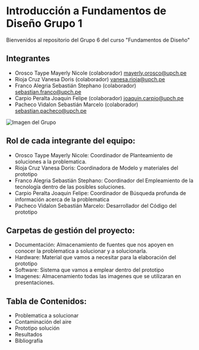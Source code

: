 ﻿# Introducción a Fundamentos de Diseño Grupo 1
Bienvenidos al repositorio del Grupo 6 del curso "Fundamentos de Diseño"

## Integrantes

 - Orosco Taype Mayerly Nicole (colaborador) mayerly.orosco@upch.pe
 - Rioja Cruz Vanesa Doris (colaborador) vanesa.rioja@upch.pe
 - Franco Alegria Sebastián Stephano (colaborador) sebastian.franco@upch.pe
 - Carpio Peralta Joaquin Felipe (colaborador) joaquin.carpio@upch.pe
 - Pacheco Vidalon Sebastián Marcelo (colaborador) sebastian.pacheco@upch.pe

![Imagen del Grupo](https://github.com/sebastianfranco1342/FundamentosdeDisenoGrupo6/blob/main/Carpetas/Im%C3%A1genes/fotogrupal.jpeg?raw=true
)
## Rol de cada integrante del equipo:
- Orosco Taype Mayerly Nicole: Coordinador de Planteamiento de soluciones a la problematica.
- Rioja Cruz Vanesa Doris: Coordinadora de Modelo y materiales del prototipo
- Franco Alegria Sebastián Stephano: Coordinador del Empleamiento de la tecnología dentro de las posibles soluciones.
- Carpio Peralta Joaquin Felipe: Coordinador de Búsqueda profunda de información acerca de la problematica
- Pacheco Vidalon Sebastián Marcelo: Desarrollador del Código del prototipo
## Carpetas de gestión del proyecto:

 - Documentación: Almacenamiento de fuentes que nos apoyen en conocer la problematica a solucionar y a solucionarla.
 - Hardware: Material que vamos a necesitar para la elaboración del prototipo 
 - Software: Sistema que vamos a emplear dentro del prototipo
 - Imagenes: Almacenamiento todas las imagenes que se utilizaran en presentaciones.
 
## Tabla de Contenidos:

 - Problematica a solucionar
 - Contaminación del aire
 - Prototipo solución
 - Resultados
 - Bibliografía


